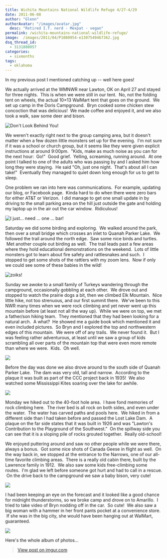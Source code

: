 ```yaml
---
title: Wichita Mountains National Wildlife Refuge 4/27-4/29
date: 2011-06-08
author: "Glenn"
authorAvatar: "/images/avatar.jpg"
  desc: "Retired I.T. nerd - Mexpat - vegan"
permalink: /wichita-mountains-national-wildlife-refuge/
image:  /images/2011/04/P1080954-e1307549467362.jpg
dsq_thread_id:
  - 3131880057
categories:
  - sixmonths
tags:
  - oklahoma
---
```

In my previous post I mentioned catching up -- well here goes!

We actually arrived at the WMNWR near Lawton, OK on April 27 and stayed for three nights.  This is when we were still in our tent.  No, not the folding tent on wheels, the actual 10&#215;13 WalMart tent that goes on the ground.  We set up camp in the Doris Campground.  Bryn cooked some chicken stew concoction that was delicious!  We made coffee and enjoyed it, and we also took a walk, saw some deer and bison.

![Don't Look Behind You!](https://i.imgur.com/qJLYtSU.jpg)

We weren't exactly right next to the group camping area, but it doesn't matter when a few dozen little monsters set up for the evening.  I'm not sure if it was a school or church group, but it seems like they were given explicit instructions at around 9:00pm.  "Kids, make as much noise as you can for the next hour:  Go!"  Good grief.  Yelling, screaming, running around.  At one point I talked to one of the adults who was passing by and I asked him how long they were staying.  He said "Oh, just one night.  That's about all I can take!"  Eventually they managed to quiet down long enough for us to get to sleep.

One problem we ran into here was communications.  For example, updating our blog, or Facebook page.  Kinda hard to do when there were zero bars for either AT&T or Verizon.  I did manage to get one small update in by driving to the small parking area on the hill just outside the gate and holding my laptop up in the air out the car window.  Ridiculous!

![I just... need ... one ... bar!](https://i.imgur.com/crGggqD.jpg)

Saturday we did some birding and exploring.  We walked around the park, then over a small bridge which crosses an inlet to Quanah Parker Lake.  We followed the trail around the north edge.  Saw some nice birds and turtles.  Met another couple out birding as well.  The trail leads past a few areas where they hold educational demonstrations on the weekend.  Lots of little monsters got to learn about fire safety and rattlesnakes and such.  I stopped to get some shots of the rattlers with my zoom lens.  Now if only we could see some of these babies in the wild!

![zoiks!](https://i.imgur.com/PlxwFzW.jpg)

Sunday we awoke to a small family of Turkeys wandering through the campground, occasionally gobbling at each other.  We drove out and stopped to watch the prairie dogs a bit, then we climbed Elk Mountain.  Nice little hike, not too strenuous, and our first summit there.  We've been to this NWR many times when we were rock climbing and yet never went up this mountain before (at least not all the way up).  While we were on top, we met a father/son hiking team.  They mentioned that they had been looking for a natural arch.  A what?  He showed me a guide book which mentioned it and even included pictures.  So Bryn and I explored the top and northwestern edges of this mountain.  We were off of any trails.  We never found it.  But I was feeling rather adventurous, at least until we saw a group of kids scrambling all over parts of the mountain top that were even more remote than where we were.  Kids.  Oh well.

![](https://i.imgur.com/HnEW6qX.jpg)

Before the day was done we also drove around to the south side of Quanah Parker Lake.  The dam was very old, tall and narrow.  According to the plaque it was built as part of the CCC project back in 1935!  We also watched some Mississippi Kites soaring over the lake for awhile.

![](https://i.imgur.com/v3sPUbL.jpg)

Monday we hiked out to the 40-foot hole area.  I have fond memories of rock climbing here.  The river bed is all rock on both sides, and even under the water.  The water has carved paths and pools here.  We hiked in from a different side than I had taken before and passed the Lost Lake Dam.  A plaque on the far side states that it was built in 1926 and was "Lawton's Contribution to the Playground of the Southwest."  On the spillway side you can see that it is a sloping pile of rocks grouted together.  Really old-school!

We enjoyed puttering around and saw no other people while we were there, always a bonus.  Got some nice shots of Canada Geese in flight as well.  On the way back in, we stopped at the entrance to the Narrows, one of our all-time favorite climbing areas.  There is a really old cabin there, built by the Lawrence family in 1912.  We also saw some kids free-climbing some routes.  I'm glad we left before someone got hurt and had to call in a rescue.  On the drive back to the campground we saw a baby bison, very cute!

![](https://i.imgur.com/C3pm8Kj.jpg)

I had been keeping an eye on the forecast and it looked like a good chance for midnight thunderstorms, so we broke camp and drove on to Amarillo.  I tried to take video of Bryn nodding off in the car.  So cute!  We also saw a big woman with a hammer in her front pants pocket at a convenience store.  If she was in the big city, she would have been hanging out at WalMart, guaranteed.

![](https://i.imgur.com/jzjtCwO.jpg)

Here's the whole album of photos...

<blockquote class="imgur-embed-pub" lang="en" data-id="a/knFQo"><a href="//imgur.com/a/knFQo">View post on imgur.com</a></blockquote><script async src="//s.imgur.com/min/embed.js" charset="utf-8"></script>